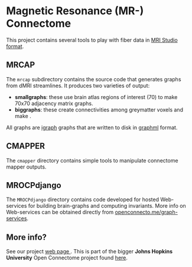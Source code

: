 Magnetic Resonance (MR-) Connectome
====================================

This project contains several tools to play with fiber data in
[MRI Studio format](http://www.mristudio.org/).

MRCAP
-----
The `mrcap` subdirectory contains the source code that generates graphs from dMRI streamlines.  It produces two varieties of output:

- **smallgraphs**: these use brain atlas regions of interest (70) to make 70x70 adjacency matrix graphs.
- **biggraphs**: these create connectivities among greymatter voxels and make .

All graphs are [igraph](igraph.sourceforge.net) graphs that are written to disk in [graphml](graphml.graphdrawing.org) format.

CMAPPER
-------
The `cmapper` directory contains simple tools to manipulate connectome mapper outputs.

MROCPdjango
-----------
The `MROCPdjango` directory contains code developed for hosted Web-services for building brain-graphs and computing invariants. More info on Web-services can be obtained directly from [openconnecto.me/graph-services](http://openconnecto.me/graph-services).


More info?
----------
See our project [web page ](http://openconnectome.github.com/MR-connectome/).
This is part of the bigger **Johns Hopkins University** Open Connectome project found [here](http://www.openconnectomeproject.org/).
